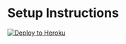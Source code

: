 # Setup Instructions

[![Deploy to Heroku](https://www.herokucdn.com/deploy/button.svg)](https://heroku.com/deploy?template=https://github.com/gabesumner/webster-portal)
